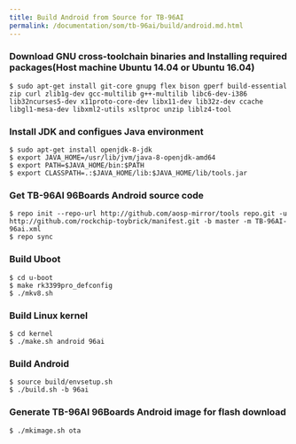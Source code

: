 ```yaml
---
title: Build Android from Source for TB-96AI
permalink: /documentation/som/tb-96ai/build/android.md.html
---
```


### Download GNU cross-toolchain binaries and Installing required packages(Host machine Ubuntu 14.04 or Ubuntu 16.04)

```
$ sudo apt-get install git-core gnupg flex bison gperf build-essential zip curl zlib1g-dev gcc-multilib g++-multilib libc6-dev-i386 lib32ncurses5-dev x11proto-core-dev libx11-dev lib32z-dev ccache libgl1-mesa-dev libxml2-utils xsltproc unzip liblz4-tool

```

### Install JDK and configues Java environment

```
$ sudo apt-get install openjdk-8-jdk
$ export JAVA_HOME=/usr/lib/jvm/java-8-openjdk-amd64
$ export PATH=$JAVA_HOME/bin:$PATH
$ export CLASSPATH=.:$JAVA_HOME/lib:$JAVA_HOME/lib/tools.jar
```

###  Get TB-96AI 96Boards Android source code

```
$ repo init --repo-url http://github.com/aosp-mirror/tools repo.git -u http://github.com/rockchip-toybrick/manifest.git -b master -m TB-96AI-96ai.xml
$ repo sync
```

###  Build Uboot

```
$ cd u-boot
$ make rk3399pro_defconfig
$ ./mkv8.sh
```

###  Build Linux kernel

```
$ cd kernel
$ ./make.sh android 96ai
```

###  Build Android

```
$ source build/envsetup.sh
$ ./build.sh -b 96ai
```

### Generate TB-96AI 96Boards Android image for flash download

`$ ./mkimage.sh ota`
